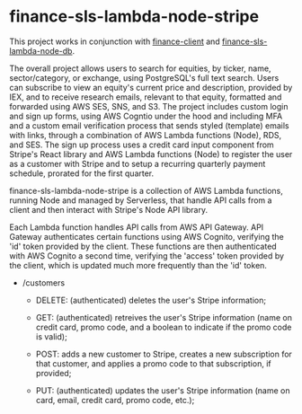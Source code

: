 # finance-sls-lambda-node-stripe

This project works in conjunction with [finance-client]() and [finance-sls-lambda-node-db](https://github.com/twils0/finance-sls-lambda-node-db).

The overall project allows users to search for equities, by ticker, name, sector/category, or exchange, using PostgreSQL's full text search. Users can subscribe to view an equity's current price and description, provided by IEX, and to receive research emails, relevant to that equity, formatted and forwarded using AWS SES, SNS, and S3. The project includes custom login and sign up forms, using AWS Cogntio under the hood and including MFA and a custom email verification process that sends styled (template) emails with links, through a combination of AWS Lambda functions (Node), RDS, and SES. The sign up process uses a credit card input component from Stripe's React library and AWS Lambda functions (Node) to register the user as a customer with Stripe and to setup a recurring quarterly payment schedule, prorated for the first quarter.

finance-sls-lambda-node-stripe is a collection of AWS Lambda functions, running Node and managed by Serverless, that handle API calls from a client and then interact with Stripe's Node API library.

Each Lambda function handles API calls from AWS API Gateway. API Gateway authenticates certain functions using AWS Cognito, verifying the 'id' token provided by the client. These functions are then authenticated with AWS Cognito a second time, verifying the 'access' token provided by the client, which is updated much more frequently than the 'id' token.

- /customers

  - DELETE: (authenticated) deletes the user's Stripe information;

  - GET: (authenticated) retreives the user's Stripe information (name on credit card, promo code, and a boolean to indicate if the promo code is valid);

  - POST: adds a new customer to Stripe, creates a new subscription for that customer, and applies a promo code to that subscription, if provided;

  - PUT: (authenticated) updates the user's Stripe information (name on card, email, credit card, promo code, etc.);
